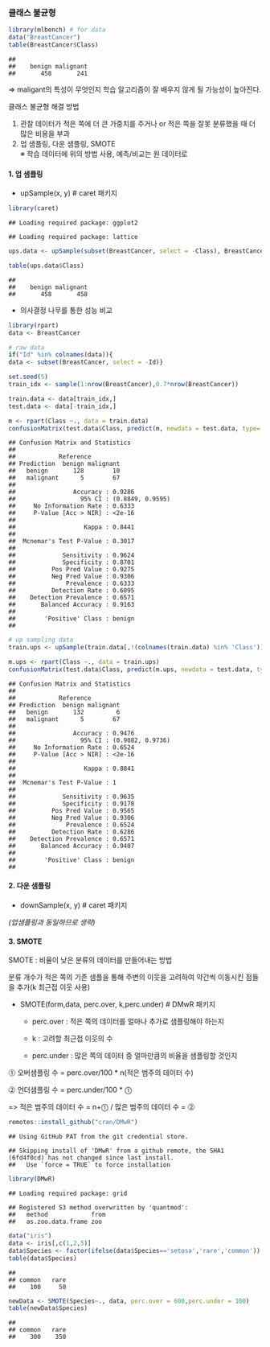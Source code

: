 ### 클래스 불균형

``` r
library(mlbench) # for data
data("BreastCancer")
table(BreastCancer$Class)
```

    ## 
    ##    benign malignant 
    ##       458       241

=\> maligant의 특성이 무엇인지 학습 알고리즘이 잘 배우지 않게 될
가능성이 높아진다.

클래스 불균형 해결 방법

1.  관찰 데이터가 적은 쪽에 더 큰 가중치를 주거나 or 적은 쪽을 잘못
    분류했을 때 더 많은 비용을 부과
2.  업 샘플링, 다운 샘플링, SMOTE  
    ※ 학습 데이터에 위의 방법 사용, 예측/비교는 원 데이터로

#### 1. 업 샘플링

-   upSample(x, y) \# caret 패키지

``` r
library(caret)
```

    ## Loading required package: ggplot2

    ## Loading required package: lattice

``` r
ups.data <- upSample(subset(BreastCancer, select = -Class), BreastCancer$Class)

table(ups.data$Class)
```

    ## 
    ##    benign malignant 
    ##       458       458

-   의사결정 나무를 통한 성능 비교

``` r
library(rpart)
data <- BreastCancer

# raw data
if("Id" %in% colnames(data)){
data <- subset(BreastCancer, select = -Id)}

set.seed(5)
train_idx <- sample(1:nrow(BreastCancer),0.7*nrow(BreastCancer))

train.data <- data[train_idx,]
test.data <- data[-train_idx,]

m <- rpart(Class ~., data = train.data)
confusionMatrix(test.data$Class, predict(m, newdata = test.data, type='class'))
```

    ## Confusion Matrix and Statistics
    ## 
    ##            Reference
    ## Prediction  benign malignant
    ##   benign       128        10
    ##   malignant      5        67
    ##                                           
    ##                Accuracy : 0.9286          
    ##                  95% CI : (0.8849, 0.9595)
    ##     No Information Rate : 0.6333          
    ##     P-Value [Acc > NIR] : <2e-16          
    ##                                           
    ##                   Kappa : 0.8441          
    ##                                           
    ##  Mcnemar's Test P-Value : 0.3017          
    ##                                           
    ##             Sensitivity : 0.9624          
    ##             Specificity : 0.8701          
    ##          Pos Pred Value : 0.9275          
    ##          Neg Pred Value : 0.9306          
    ##              Prevalence : 0.6333          
    ##          Detection Rate : 0.6095          
    ##    Detection Prevalence : 0.6571          
    ##       Balanced Accuracy : 0.9163          
    ##                                           
    ##        'Positive' Class : benign          
    ## 

``` r
# up sampling data
train.ups <- upSample(train.data[,!(colnames(train.data) %in% 'Class')], train.data$Class)

m.ups <- rpart(Class ~., data = train.ups)
confusionMatrix(test.data$Class, predict(m.ups, newdata = test.data, type='class'))
```

    ## Confusion Matrix and Statistics
    ## 
    ##            Reference
    ## Prediction  benign malignant
    ##   benign       132         6
    ##   malignant      5        67
    ##                                           
    ##                Accuracy : 0.9476          
    ##                  95% CI : (0.9082, 0.9736)
    ##     No Information Rate : 0.6524          
    ##     P-Value [Acc > NIR] : <2e-16          
    ##                                           
    ##                   Kappa : 0.8841          
    ##                                           
    ##  Mcnemar's Test P-Value : 1               
    ##                                           
    ##             Sensitivity : 0.9635          
    ##             Specificity : 0.9178          
    ##          Pos Pred Value : 0.9565          
    ##          Neg Pred Value : 0.9306          
    ##              Prevalence : 0.6524          
    ##          Detection Rate : 0.6286          
    ##    Detection Prevalence : 0.6571          
    ##       Balanced Accuracy : 0.9407          
    ##                                           
    ##        'Positive' Class : benign          
    ## 

#### 2. 다운 샘플링

-   downSample(x, y) \# caret 패키지

*(업샘플링과 동일하므로 생략)*

#### 3. SMOTE

SMOTE : 비율이 낮은 분류의 데이터를 만들어내는 방법

분류 개수가 적은 쪽의 기존 샘플을 통해 주변의 이웃을 고려하여 약간씩
이동시킨 점들을 추가(k 최근접 이웃 사용)

-   SMOTE(form,data, perc.over, k,perc.under) \# DMwR 패키지

    -   perc.over : 적은 쪽의 데이터를 얼마나 추가로 샘플링해야 하는지

    -   k : 고려할 최근접 이웃의 수

    -   perc.under : 많은 쪽의 데이터 중 얼마만큼의 비율을 샘플링할
        것인지

⓵ 오버샘플링 수 = perc.over/100 \* n(적은 범주의 데이터 수)

⓶ 언더샘플링 수 = perc.under/100 \* ⓵

=\> 적은 범주의 데이터 수 = n+⓵ / 많은 범주의 데이터 수 = ⓶

``` r
remotes::install_github("cran/DMwR")
```

    ## Using GitHub PAT from the git credential store.

    ## Skipping install of 'DMwR' from a github remote, the SHA1 (6fd4f0cd) has not changed since last install.
    ##   Use `force = TRUE` to force installation

``` r
library(DMwR)
```

    ## Loading required package: grid

    ## Registered S3 method overwritten by 'quantmod':
    ##   method            from
    ##   as.zoo.data.frame zoo

``` r
data("iris")
data <- iris[,c(1,2,5)]
data$Species <- factor(ifelse(data$Species=='setosa','rare','common'))
table(data$Species)
```

    ## 
    ## common   rare 
    ##    100     50

``` r
newData <- SMOTE(Species~., data, perc.over = 600,perc.under = 100)
table(newData$Species)
```

    ## 
    ## common   rare 
    ##    300    350
